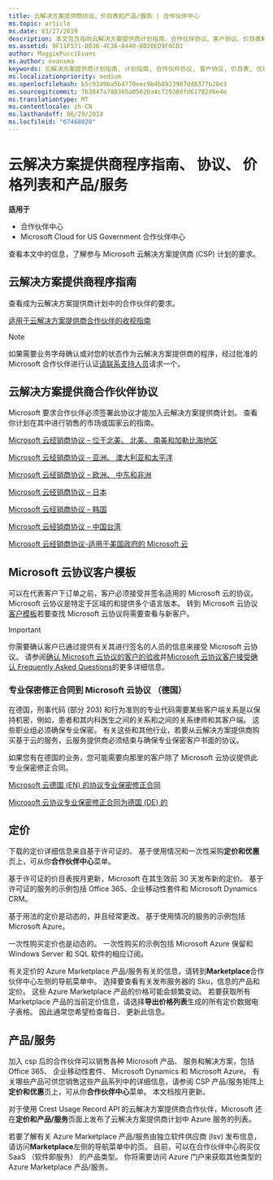```yaml
---
title: 云解决方案提供商协议、价目表和产品/服务 | 合作伙伴中心
ms.topic: article
ms.date: 03/27/2019
description: 本文包含指向云解决方案提供商计划指南、合作伙伴协议、客户协议、价目表和产品/服务的链接。
ms.assetid: 9F11F571-D036-4C36-8440-8D20ED9F0CD2
author: MaggiePucciEvans
ms.author: evansma
keywords: 云解决方案提供商计划指南, 计划指南, 合作伙伴协议, 客户协议, 价目表, 优惠
ms.localizationpriority: medium
ms.openlocfilehash: b5c9349ba5b4770eec9b4b8923907dd8377b20e3
ms.sourcegitcommit: 7b3847a788365a05628a4cf2938dfd61782d6e4e
ms.translationtype: MT
ms.contentlocale: zh-CN
ms.lasthandoff: 06/29/2019
ms.locfileid: "67468020"
---
```

# <a name="cloud-solution-provider-program-guide-agreements-price-lists-and-offers"></a>云解决方案提供商程序指南、 协议、 价格列表和产品/服务

**适用于**

-  合作伙伴中心
-  Microsoft Cloud for US Government 合作伙伴中心


查看本文中的信息，了解参与 Microsoft 云解决方案提供商 (CSP) 计划的要求。

## <a name="cloud-solution-provider-program-guide"></a>云解决方案提供商程序指南

查看成为云解决方案提供商计划中的合作伙伴的要求。

[适用于云解决方案提供商合作伙伴的收视指南](https://go.microsoft.com/fwlink/p/?LinkId=617100)

>[!Note]
>如果需要业务字母确认或对您的状态作为云解决方案提供商的程序，经过批准的 Microsoft 合作伙伴进行认证[请联系支持人员](https://partner.microsoft.com/pcv/servicerequests/create)请求一个。

## <a name="cloud-solution-provider-partner-agreement"></a>云解决方案提供商合作伙伴协议

Microsoft 要求合作伙伴必须签署此协议才能加入云解决方案提供商计划。 查看你计划在其中进行销售的市场或国家云的指南。

[Microsoft 云经销商协议 – 位于北美、 北美、 南美和加勒比海地区](https://query.prod.cms.rt.microsoft.com/cms/api/am/binary/RE3g7eT)

[Microsoft 云经销商协议 – 亚洲、 澳大利亚和太平洋](https://query.prod.cms.rt.microsoft.com/cms/api/am/binary/RE3g9Q5)

[Microsoft 云经销商协议 – 欧洲、 中东和非洲](https://query.prod.cms.rt.microsoft.com/cms/api/am/binary/RE3g9Q5)

[Microsoft 云经销商协议 – 日本](https://query.prod.cms.rt.microsoft.com/cms/api/am/binary/RE3gmQ9)

[Microsoft 云经销商协议 – 韩国](https://query.prod.cms.rt.microsoft.com/cms/api/am/binary/RE3gf2k)

[Microsoft 云经销商协议 – 中国台湾](https://query.prod.cms.rt.microsoft.com/cms/api/am/binary/RE3gmQ8)

[Microsoft 云经销商协议-适用于美国政府的 Microsoft 云](https://query.prod.cms.rt.microsoft.com/cms/api/am/binary/RE3gcrx)

## <a name="microsoft-cloud-agreement-customer-templates"></a>Microsoft 云协议客户模板

可以在代表客户下订单之前，客户必须接受并签名适用的 Microsoft 云的协议。 Microsoft 云协议是特定于区域的和提供多个语言版本。 转到 Microsoft 云协议[客户模板](agreements.md)若要查找 Microsoft 云协议将需要查看与新客户。

>[!IMPORTANT]
>你需要确认客户已通过提供有关其进行签名的人员的信息来接受 Microsoft 云协议。 请参阅[确认 Microsoft 云协议的客户的验收](confirm-consent.md)并[Microsoft 云协议客户接受确认 Frequently Asked Questions](confirm-consent-faq.md)的更多详细信息。

### <a name="professional-secrecy-amendment-to-the-microsoft-cloud-agreement-germany"></a>专业保密修正合同到 Microsoft 云协议 （德国）

在德国，刑事代码 (部分 203) 和行为准则的专业代码需要某些客户端关系是以保持机密，例如，患者和其内科医生之间的关系和之间的关系律师和其客户端。 这些职业组必须确保专业保密。 有关这些和其他行业，若要从云解决方案提供商购买基于云的服务，云服务提供商必须结束与确保专业保密客户书面的协议。

如果您有在德国的业务，您可能需要向那里的客户除了 Microsoft 云协议提供此专业保密修正合同。

[Microsoft 云德国 (EN) 的协议专业保密修正合同](https://go.microsoft.com/fwlink/?linkid=2030827&clcid=0x409)

[Microsoft 云协议专业保密修正合同为德国 (DE) 的](https://go.microsoft.com/fwlink/?linkid=2030827&clcid=0x407)

## <a name="pricing"></a>定价

下载的定价详细信息来自基于许可证的、 基于使用情况和一次性采购**定价和优惠**页上，可从你**合作伙伴中心**菜单。

基于许可证的价目表按月更新，Microsoft 在其生效前 30 天发布新的定价。 基于许可证的服务的示例包括 Office 365、企业移动性套件和 Microsoft Dynamics CRM。 

基于用法的定价是动态的，并且经常更改。 基于使用情况的服务的示例包括 Microsoft Azure。

一次性购买定价也是动态的。 一次性购买的示例包括 Microsoft Azure 保留和 Windows Server 和 SQL 软件的相应订阅。

有关定价的 Azure Marketplace 产品/服务有关的信息，请转到**Marketplace**合作伙伴中心左侧的导航菜单中。 选择要查看有关发布服务器的 Sku，信息的产品和定价。 这些 Azure Marketplace 产品的价格可能会频繁变动。 若要获取所有 Marketplace 产品的当前定价信息，请选择**导出价格列表**生成的所有定价数据电子表格。 因此通常您希望检查每日、 更新此信息。

## <a name="offers"></a>产品/服务

加入 csp 后的合作伙伴可以销售各种 Microsoft 产品、 服务和解决方案，包括 Office 365、 企业移动性套件、 Microsoft Dynamics 和 Microsoft Azure。 有关哪些产品可供您销售这些产品系列中的详细信息，请参阅 CSP 产品/服务矩阵上**定价和优惠**页上，可从你**合作伙伴中心**菜单。 本文档按月更新。

对于使用 Crest Usage Record API 的云解决方案提供商合作伙伴，Microsoft 还在**定价和产品/服务**页面上发布了云解决方案提供商计划中 Azure 服务的列表。

若要了解有关 Azure Marketplace 产品/服务由独立软件供应商 (Isv) 发布信息，请访问**Marketplace**左侧的导航菜单中的页。 目前，可以在合作伙伴中心购买仅 SaaS （软件即服务） 的产品类型。 你将需要访问 Azure 门户来获取其他类型的 Azure Marketplace 产品/服务。
